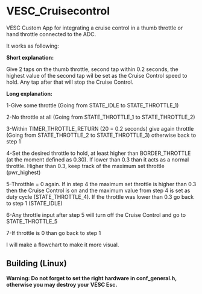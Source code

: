 # VESC_Cruisecontrol
VESC Custom App for integrating a cruise control in a thumb throttle or hand throttle connected to the ADC.

It works as following:

__Short explanation:__

Give 2 taps on the thumb throttle, second tap within 0.2 seconds, the highest value of the second tap wil be set as the Cruise Control speed to hold. Any tap after that will stop the Cruise Control.

__Long explanation:__

1-Give some throttle (Going from STATE_IDLE to STATE_THROTTLE_1)

2-No throttle at all (Going from STATE_THROTTLE_1 to STATE_THROTTLE_2)

3-Within TIMER_THROTTLE_RETURN (20 = 0.2 seconds) give again throttle (Going from STATE_THROTTLE_2 to STATE_THROTTLE_3) otherwise back to step 1

4-Set the desired throttle to hold, at least higher than BORDER_THROTTLE (at the moment defined as 0.30). If lower than 0.3 than it acts as a normal throttle. Higher than 0.3, keep track of the maximum set throttle (pwr_highest)

5-Throtthle = 0 again. If in step 4 the maximum set throttle is higher than 0.3 then the Cruise Control is on and the maximum value from step 4 is set as duty cycle (STATE_THROTTLE_4). If the throttle was lower than 0.3 go back to step 1 (STATE_IDLE)

6-Any throttle input after step 5 will turn off the Cruise Control and go to STATE_THROTTLE_5

7-If throttle is 0 than go back to step 1

I will make a flowchart to make it more visual.

## Building (Linux) ##

__Warning: Do not forget to set the right hardware in conf_general.h, otherwise you may destroy your VESC Esc.__

